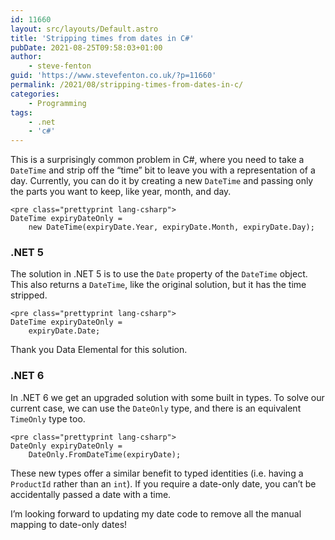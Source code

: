 ```yaml
---
id: 11660
layout: src/layouts/Default.astro
title: 'Stripping times from dates in C#'
pubDate: 2021-08-25T09:58:03+01:00
author:
    - steve-fenton
guid: 'https://www.stevefenton.co.uk/?p=11660'
permalink: /2021/08/stripping-times-from-dates-in-c/
categories:
    - Programming
tags:
    - .net
    - 'c#'
---
```


This is a surprisingly common problem in C#, where you need to take a `DateTime` and strip off the “time” bit to leave you with a representation of a day. Currently, you can do it by creating a new `DateTime` and passing only the parts you want to keep, like year, month, and day.

```
<pre class="prettyprint lang-csharp">
DateTime expiryDateOnly =
    new DateTime(expiryDate.Year, expiryDate.Month, expiryDate.Day);
```

### .NET 5

The solution in .NET 5 is to use the `Date` property of the `DateTime` object. This also returns a `DateTime`, like the original solution, but it has the time stripped.

```
<pre class="prettyprint lang-csharp">
DateTime expiryDateOnly =
    expiryDate.Date;
```

Thank you Data Elemental for this solution.

### .NET 6

In .NET 6 we get an upgraded solution with some built in types. To solve our current case, we can use the `DateOnly` type, and there is an equivalent `TimeOnly` type too.

```
<pre class="prettyprint lang-csharp">
DateOnly expiryDateOnly =
    DateOnly.FromDateTime(expiryDate);
```

These new types offer a similar benefit to typed identities (i.e. having a `ProductId` rather than an `int`). If you require a date-only date, you can’t be accidentally passed a date with a time.

I’m looking forward to updating my date code to remove all the manual mapping to date-only dates!